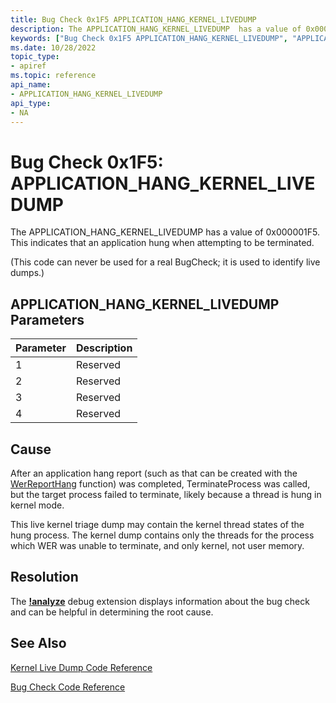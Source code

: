 ```yaml
---
title: Bug Check 0x1F5 APPLICATION_HANG_KERNEL_LIVEDUMP
description: The APPLICATION_HANG_KERNEL_LIVEDUMP  has a value of 0x000001F5. This indicates that an application hung when attempting to be terminated. 
keywords: ["Bug Check 0x1F5 APPLICATION_HANG_KERNEL_LIVEDUMP", "APPLICATION_HANG_KERNEL_LIVEDUMP"]
ms.date: 10/28/2022
topic_type:
- apiref
ms.topic: reference
api_name:
- APPLICATION_HANG_KERNEL_LIVEDUMP
api_type:
- NA
---
```


# Bug Check 0x1F5: APPLICATION\_HANG\_KERNEL\_LIVEDUMP

The APPLICATION\_HANG\_KERNEL\_LIVEDUMP has a value of 0x000001F5. This indicates that an application hung when attempting to be terminated.

(This code can never be used for a real BugCheck; it is used to identify live dumps.)

## APPLICATION\_HANG\_KERNEL\_LIVEDUMP Parameters


| Parameter | Description |
|-----------|-------------|
| 1         | Reserved    |
| 2         | Reserved    |
| 3         | Reserved    |
| 4         | Reserved    |
 

## Cause

After an application hang report (such as that can be created with the [WerReportHang](/windows/win32/api/errorrep/nf-errorrep-werreporthang) function) was completed, TerminateProcess was called, but the target process failed to terminate, likely because a thread is hung in kernel mode. 

This live kernel triage dump may contain the kernel thread states of the hung process. The kernel dump contains only the threads for the process which WER was unable to terminate, and only kernel, not user memory.  

## Resolution

The [**!analyze**](../debuggercmds/-analyze.md) debug extension displays information about the bug check and can be helpful in determining the root cause.


## See Also

[Kernel Live Dump Code Reference](kernel-live-dump-code-reference.md)

[Bug Check Code Reference](bug-check-code-reference2.md)


 

 




